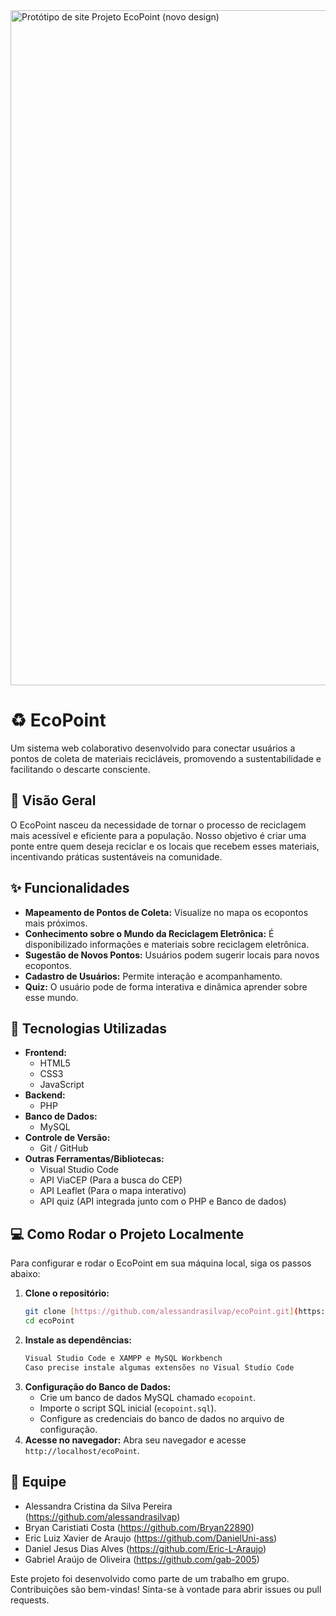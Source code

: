 
<img width="1920" height="1080" alt="Protótipo de site Projeto EcoPoint (novo design)" src="https://github.com/user-attachments/assets/839f6ca4-d5cc-4556-9b70-b058edf1355d" />

# ♻️ EcoPoint

Um sistema web colaborativo desenvolvido para conectar usuários a pontos de coleta de materiais recicláveis, promovendo a sustentabilidade e facilitando o descarte consciente.

## 🌟 Visão Geral

O EcoPoint nasceu da necessidade de tornar o processo de reciclagem mais acessível e eficiente para a população. Nosso objetivo é criar uma ponte entre quem deseja reciclar e os locais que recebem esses materiais, incentivando práticas sustentáveis na comunidade.

## ✨ Funcionalidades

* **Mapeamento de Pontos de Coleta:** Visualize no mapa os ecopontos mais próximos.
* **Conhecimento sobre o Mundo da Reciclagem Eletrônica:** É disponibilizado informações e materiais sobre reciclagem eletrônica.
* **Sugestão de Novos Pontos:** Usuários podem sugerir locais para novos ecopontos.
* **Cadastro de Usuários:** Permite interação e acompanhamento.
* **Quiz:** O usuário pode de forma interativa e dinâmica aprender sobre esse mundo.

## 🚀 Tecnologias Utilizadas

* **Frontend:**
    * HTML5
    * CSS3
    * JavaScript
* **Backend:**
    * PHP
* **Banco de Dados:**
    * MySQL
* **Controle de Versão:**
    * Git / GitHub
* **Outras Ferramentas/Bibliotecas:**
    *  Visual Studio Code    
    * API ViaCEP (Para a busca do CEP)
    * API Leaflet (Para o mapa interativo)
    * API quiz (API integrada junto com o PHP e Banco de dados)

## 💻 Como Rodar o Projeto Localmente

Para configurar e rodar o EcoPoint em sua máquina local, siga os passos abaixo:

1.  **Clone o repositório:**
    ```bash
    git clone [https://github.com/alessandrasilvap/ecoPoint.git](https://github.com/alessandrasilvap/ecoPoint.git)
    cd ecoPoint
    ```
2.  **Instale as dependências:**
    ```bash
    Visual Studio Code e XAMPP e MySQL Workbench
    Caso precise instale algumas extensões no Visual Studio Code
    ```
3.  **Configuração do Banco de Dados:**
    * Crie um banco de dados MySQL chamado `ecopoint`.
    * Importe o script SQL inicial (`ecopoint.sql`).
    * Configure as credenciais do banco de dados no arquivo de configuração.
4.  **Acesse no navegador:**
    Abra seu navegador e acesse `http://localhost/ecoPoint`.
    

## 👥 Equipe

* Alessandra Cristina da Silva Pereira (https://github.com/alessandrasilvap)
* Bryan Caristiati Costa (https://github.com/Bryan22890)
* Eric Luiz Xavier de Araujo (https://github.com/DanielUni-ass)
* Daniel Jesus Dias Alves (https://github.com/Eric-L-Araujo)
* Gabriel Araújo de Oliveira (https://github.com/gab-2005)

Este projeto foi desenvolvido como parte de um trabalho em grupo. Contribuições são bem-vindas! Sinta-se à vontade para abrir issues ou pull requests.
